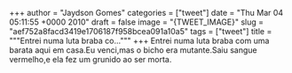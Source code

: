 
+++
author = "Jaydson Gomes"
categories = ["tweet"]
date = "Thu Mar 04 05:11:55 +0000 2010"
draft = false
image = "{TWEET_IMAGE}"
slug = "aef752a8facd3419e1706187f958bcea091a10a5"
tags = ["tweet"]
title = """Entrei numa luta braba co..."""
+++
Entrei numa luta braba com uma barata aqui em casa.Eu venci,mas o bicho era mutante.Saiu sangue vermelho,e ela fez um grunido ao ser morta.
